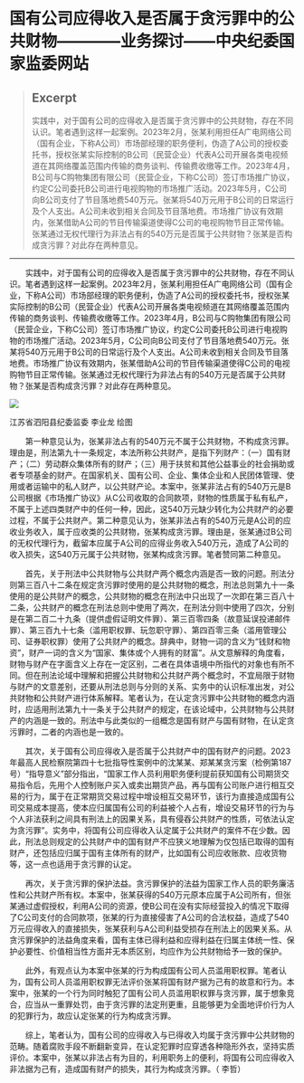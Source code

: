 
# 国有公司应得收入是否属于贪污罪中的公共财物————业务探讨——中央纪委国家监委网站

> ## Excerpt
> 实践中，对于国有公司的应得收入是否属于贪污罪中的公共财物，存在不同认识。笔者遇到这样一起案例。2023年2月，张某利用担任A广电网络公司（国有企业，下称A公司）市场部经理的职务便利，伪造了A公司的授权委托书，授权张某实际控制的B公司（民营企业）代表A公司开展各类电视频道在其网络覆盖范围内传输的商务谈判、传输费收缴等工作。2023年4月，B公司与C购物集团有限公司（民营企业，下称C公司）签订市场推广协议，约定C公司委托B公司进行电视购物的市场推广活动。2023年5月，C公司向B公司支付了节目落地费540万元。张某将540万元用于B公司的日常运行及个人支出。A公司未收到相关合同及节目落地费。市场推广协议有效期内，张某借助A公司的节目传输渠道使得C公司的电视购物节目正常传输。张某通过无权代理行为非法占有的540万元是否属于公共财物？张某是否构成贪污罪？对此存在两种意见。

---
　　实践中，对于国有公司的应得收入是否属于贪污罪中的公共财物，存在不同认识。笔者遇到这样一起案例。2023年2月，张某利用担任A广电网络公司（国有企业，下称A公司）市场部经理的职务便利，伪造了A公司的授权委托书，授权张某实际控制的B公司（民营企业）代表A公司开展各类电视频道在其网络覆盖范围内传输的商务谈判、传输费收缴等工作。2023年4月，B公司与C购物集团有限公司（民营企业，下称C公司）签订市场推广协议，约定C公司委托B公司进行电视购物的市场推广活动。2023年5月，C公司向B公司支付了节目落地费540万元。张某将540万元用于B公司的日常运行及个人支出。A公司未收到相关合同及节目落地费。市场推广协议有效期内，张某借助A公司的节目传输渠道使得C公司的电视购物节目正常传输。张某通过无权代理行为非法占有的540万元是否属于公共财物？张某是否构成贪污罪？对此存在两种意见。

![](https://www.ccdi.gov.cn/hdjln/ywtt/202502/W020250227474883503978.jpeg)

江苏省泗阳县纪委监委 李业龙 绘图

　　第一种意见认为，张某非法占有的540万元不属于公共财物，不构成贪污罪。理由是，刑法第九十一条规定，本法所称公共财产，是指下列财产：（一）国有财产；（二）劳动群众集体所有的财产；（三）用于扶贫和其他公益事业的社会捐助或者专项基金的财产。在国家机关、国有公司、企业、集体企业和人民团体管理、使用或者运输中的私人财产，以公共财产论。本案中，张某非法占有的540万元是B公司根据《市场推广协议》从C公司收取的合同款项，财物的性质属于私有私产，不属于上述四类财产中的任何一种，因此，这540万元缺少转化为公共财产的必要过程，不属于公共财产。第二种意见认为，张某非法占有的540万元是A公司的应收业务收入，属于应收类的公共财物，张某构成贪污罪。理由是，张某通过B公司的无权代理行为，截留本应属于A公司的应得业务收入540万元，造成了A公司的收入损失，这540万元属于公共财物，张某构成贪污罪。笔者赞同第二种意见。

　　首先，关于刑法中公共财物与公共财产两个概念内涵是否一致的问题。刑法分则第三百八十二条在规定贪污罪时使用的是公共财物的概念，刑法总则第九十一条使用的是公共财产的概念，公共财物的概念在刑法中只出现了一次即在第三百八十二条，公共财产的概念在刑法总则中使用了两次，在刑法分则中使用了四次，分别是在第二百二十九条（提供虚假证明文件罪）、第三百零四条（故意延误投递邮件罪）、第三百九十七条（滥用职权罪、玩忽职守罪）、第四百零三条（滥用管理公司、证券职权罪）使用了公共财产的概念。辞典中，财物一词的含义为“钱财和物资”，财产一词的含义为“国家、集体或个人拥有的财富”。从文意解释的角度看，财物与财产在字面含义上存在一定区别，二者在具体语境中所指代的对象也有所不同。但在刑法论域中理解和把握公共财物和公共财产两个概念时，不宜局限于财物与财产的文意差别，还要从刑法总则与分则的关系、实务中的认识标准出发，对公共财物和公共财产进行体系解释。笔者认为，在认定贪污罪中公共财物的概念内涵时，应适用刑法第九十一条关于公共财产的规定，在该论域中，公共财物与公共财产的内涵是一致的。刑法中与此类似的一组概念是国有财产与国有财物，在认定贪污罪时，二者的内涵也是一致的。

　　其次，关于国有公司应得收入是否属于公共财产中的国有财产的问题。2023年最高人民检察院第四十七批指导性案例中的沈某某、郑某某贪污案（检例第187号）“指导意义”部分指出，“国家工作人员利用职务便利提前获知国有公司期货交易指令后，先用个人控制账户买入或卖出期货产品，再与国有公司账户进行相互交易的行为，属于在正常期货交易过程中增设相互交易环节，该行为直接造成国有公司交易成本提高，使本应归属国有公司的利益被个人占有，增设交易环节的行为与个人非法获利之间具有刑法上的因果关系，具有侵吞公共财产的性质，可依法认定为贪污罪”。实务中，将国有公司应得收入认定属于公共财产的案件不在少数。因此，刑法总则规定的公共财产中的国有财产不应狭义地理解为仅包括已取得的国有财产，还包括应归属于国有主体所有的财产，比如国有公司应收账款、应收货物等，这一点也适用于贪污罪的认定。

　　再次，关于贪污罪的保护法益。贪污罪保护的法益为国家工作人员的职务廉洁性和公共财产所有权。本案中，张某获得的540万元原本应属于A公司所有，但张某通过虚假授权，利用A公司的资源，使B公司在没有实际经营投入的情况下取得了C公司支付的合同款项，张某的行为直接侵害了A公司的合法权益，造成了540万元应得收入的直接损失，张某获利与A公司利益受损存在刑法上的因果关系。从贪污罪保护的法益角度来看，国有主体已得利益和应得利益在归属主体统一性、保护必要性、价值相当性方面并无本质区别，均应作为公共财物给予一致的保护。

　　此外，有观点认为本案中张某的行为构成国有公司人员滥用职权罪。笔者认为，国有公司人员滥用职权罪无法评价张某将国有财产据为己有的故意和行为。本案中，张某的一个行为同时触犯了国有公司人员滥用职权罪与贪污罪，属于想象竞合，应当从一重罪处罚，由于贪污罪的法定刑更重，且能够更为全面地评价行为人的犯罪行为，故应认定张某的行为构成贪污罪。

　　综上，笔者认为，国有公司的应得收入与已得收入均属于贪污罪中公共财物的范畴。随着腐败手段不断翻新变异，在认定犯罪时应穿透各种隐形外衣，坚持实质评价。本案中，张某以非法占有为目的，利用职务上的便利，将国有公司应得收入非法据为己有，造成国有财产的损失，其行为构成贪污罪。（ 李哲）
